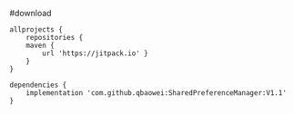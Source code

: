 #download

    allprojects {
        repositories {
        maven { 
            url 'https://jitpack.io' }
        }
    }
    
    dependencies {
        implementation 'com.github.qbaowei:SharedPreferenceManager:V1.1'
    }
    	
    	